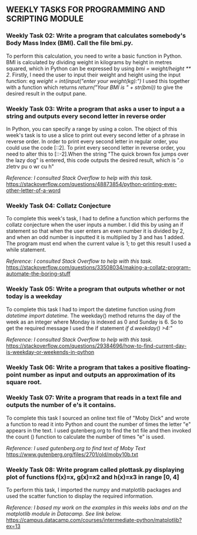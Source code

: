 ## WEEKLY TASKS FOR PROGRAMMING AND SCRIPTING MODULE

### Weekly Task 02: Write a program that calculates somebody's Body Mass Index (BMI). Call the file bmi.py.

To perform this calculation, you need to write a basic function in Python. BMI is calculated by dividing weight in kilograms 
by height in metres squared, which in Python can be expressed by using *bmi = weight/height ** 2*.  Firstly, I need the user
to input their weight and height using the input function:  eg *weight = int(input("enter your weight(kg):")*  I used this 
together with a function which returns *return("Your BMI is " + str(bmi))* to give the desired result in the output pane.

### Weekly Task 03: Write a program that asks a user to input a a string and outputs every second letter in reverse order

In Python, you can specify a range by using a colon. The object of this week's task is to use a slice to print out every
second letter of a phrase in reverse order. In order to print every second letter in regular order, you could use the code
[::2]. To print every second letter in reverse order, you need to alter this to [::-2].When the string "The quick brown fox
jumps over the lazy dog" is entered, this code outputs the desired result, which is ".o zletrv pu o wr cu h" 

*Reference: I consulted Stack Overflow to help with this task.*  
https://stackoverflow.com/questions/48873854/python-printing-ever-other-letter-of-a-word

### Weekly Task 04: Collatz Conjecture

To complete this week's task, I had to define a function which performs the collatz conjecture when the user inputs a number. I did
this by using an if statement so that when the user enters an even number it is divided by 2, and when an odd number is inputted it
is multiplied by 3 and has 1 added. The program must end when the current value is 1; to get this result I used a while statement.

*Reference: I consulted Stack Overflow to help with this task.*  
https://stackoverflow.com/questions/33508034/making-a-collatz-program-automate-the-boring-stuff

### Weekly Task 05: Write a program that outputs whether or not today is a weekday

To complete this task I had to import the datetime function using *from datetime import datetime.* The weekday() method returns the
day of the week as an integer where Monday is indexed as 0 and Sunday is 6. So to get the required message I used the if statement *if
d.weekday() >4:"* 

*Reference: I consulted Stack Overflow to help with this task.*  
https://stackoverflow.com/questions/29384696/how-to-find-current-day-is-weekday-or-weekends-in-python

### Weekly Task 06: Write a program that takes a positive floating-point number as input and outputs an approximation of its square root.

### Weekly Task 07: Write a program that reads in a text file and outputs the number of e's it contains.

To complete this task I sourced an online text file of "Moby Dick" and wrote a function to read it into Python and count the number of 
times the letter "e" appears in the text. I used gutenberg.org to find the txt file and then invoked the count () function to calculate 
the number of times "e" is used.

*Reference: I used gutenberg.org to find text of Moby Text* 
https://www.gutenberg.org/files/2701/old/moby10b.txt

### Weekly Task 08: Write program called plottask.py displaying plot of functions f(x)=x, g(x)=x2 and h(x)=x3 in range [0, 4]

To perform this task, I imported the numpy and matplotlib packages and used the scatter function to display the required 
information.  

*Reference: I based my work on the examples in this weeks labs and on the matplotlib module in Datacamp. See link below.*
https://campus.datacamp.com/courses/intermediate-python/matplotlib?ex=13

